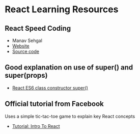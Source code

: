 # React Learning Resources

## React Speed Coding
- Manav Sehgal
- [Website](http://reactspeed.com)
- [Source code](https://github.com/manavsehgal/react-speed-book)

## Good explanation on use of super() and super(props)
- [React ES6 class constructor super()](http://cheng.logdown.com/posts/2016/03/26/683329)

## Official tutorial from Facebook
Uses a simple tic-tac-toe game to explain key React concepts
- [Tutorial: Intro To React](https://facebook.github.io/react/tutorial/tutorial.html)


[]()
